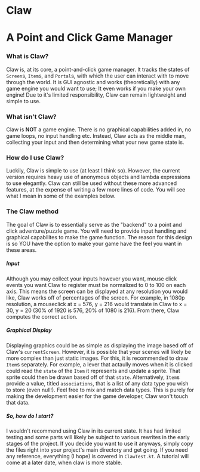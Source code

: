 # Claw
# A Point and Click Game Manager
### What is Claw?
Claw is, at its core, a point-and-click game manager. It tracks the states of `Screen`s, `Item`s, and `Portal`s, with which the user 
can interact with to move through the world. It is GUI agnostic and works (theoretically) with any game engine you would want to
use; It even works if you make your own engine! Due to it's limited responsibility, Claw can remain lightweight and simple to use.

### What isn't Claw?
Claw is **NOT** a game engine. There is no graphical capabilities added in, no game loops, no input handling etc. Instead, Claw acts 
as the middle man, collecting your input and then determining what your new game state is.

### How do I use Claw?
Luckily, Claw is simple to use (at least I think so). However, the current version requires heavy use of anonymous objects and lambda
expressions to use elegantly. Claw can still be used without these more advanced features, at the expense of writing a few more lines 
of code. You will see what I mean in some of the examples below.

### The Claw method
The goal of Claw is to essentially serve as the "backend" to a point and click adventure/puzzle game. You will need to provide input
handling and graphical capabilites to make the game function. The reason for this design is so YOU have the option to make your game 
have the feel you want in these areas.
##### Input
Although you may collect your inputs however you want, mouse click events you want Claw to register must be normalized to 0 to 100 on
each axis. This means the screen can be displayed at any resolution you would like, Claw works off of percentages of the screen. For 
example, in 1080p resolution, a mouseclick at x = 576, y = 216 would translate in Claw to x = 30, y = 20 (30% of 1920 is 576, 20% of 
1080 is 216). From there, Claw computes the correct action.
##### Graphical Display
Displaying graphics could be as simple as displaying the image based off of Claw's `currentScreen`. However, it is possible that your
scenes will likely be more complex than just static images. For this, it is recommended to draw `Item`s separately. For example, a
lever that actaully moves when it is clicked could read the `state` of the `Item` it represents and update a sprite. That sprite 
could then be drawn based off of that `state`. Alternatively, `Item`s provide a value, titled `associations`, that is a list of any
data type you wish to store (even null!). Feel free to mix and match data types. This is purely for making the development easier for 
the game developer, Claw won't touch that data.

##### So, how do I start?
I wouldn't recommend using Claw in its current state. It has had limited testing and some parts will likely be subject to various 
rewrites in the early stages of the project. If you decide you want to use it anyways, simply copy the files right into your project's
main directory and get going. If you need any reference, everything (I hope) is covered in `ClawTest.kt`. A tutorial will come at a 
later date, when claw is more stable.
